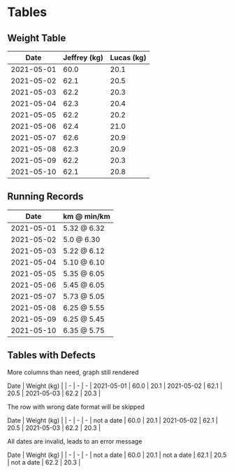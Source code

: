 # Tables

## Weight Table
 Date | Jeffrey (kg) | Lucas (kg) |
| - | - | - 
| 2021-05-01 | 60.0 | 20.1 |
 2021-05-02 | 62.1 | 20.5 
| 2021-05-03 | 62.2 | 20.3 |
| 2021-05-04 | 62.3 | 20.4 |
 2021-05-05 | 62.2 | 20.2 
| 2021-05-06 | 62.4 | 21.0 |
| 2021-05-07 | 62.6 | 20.9 |
| 2021-05-08 | 62.3 | 20.9 
| 2021-05-09 | 62.2 | 20.3 |
| 2021-05-10 | 62.1 | 20.8 |


## Running Records

 Date | km @ min/km |
| - | - | 
| 2021-05-01 | 5.32 @ 6.32 |
 2021-05-02 | 5.0 @ 6.30
| 2021-05-03 | 5.22 @ 6.12
| 2021-05-04 | 5.10 @ 6.10 |
 2021-05-05 | 5.35 @ 6.05
| 2021-05-06 | 5.45 @ 6.05 |
| 2021-05-07 | 5.73 @ 5.05 | 
| 2021-05-08 | 6.25 @ 5.55 | 
| 2021-05-09 | 6.25 @ 5.45 | 
| 2021-05-10 | 6.35 @ 5.75 | 

## Tables with Defects
More columns than need, graph still rendered

 Date | Weight (kg) | 
| - | - | - 
| 2021-05-01 | 60.0 | 20.1 |
 2021-05-02 | 62.1 | 20.5 
 | 2021-05-03 | 62.2 | 20.3 |
 
The row with wrong date format will be skipped
 
  Date | Weight (kg) | 
| - | - | - 
| not a date | 60.0 | 20.1 |
 2021-05-02 | 62.1 | 20.5 
  | 2021-05-03 | 62.2 | 20.3 |
  
All dates are invalid, leads to an error message
 
  Date | Weight (kg) | 
| - | - | - 
| not a date | 60.0 | 20.1 |
 not a date | 62.1 | 20.5 
  | not a date | 62.2 | 20.3 |
